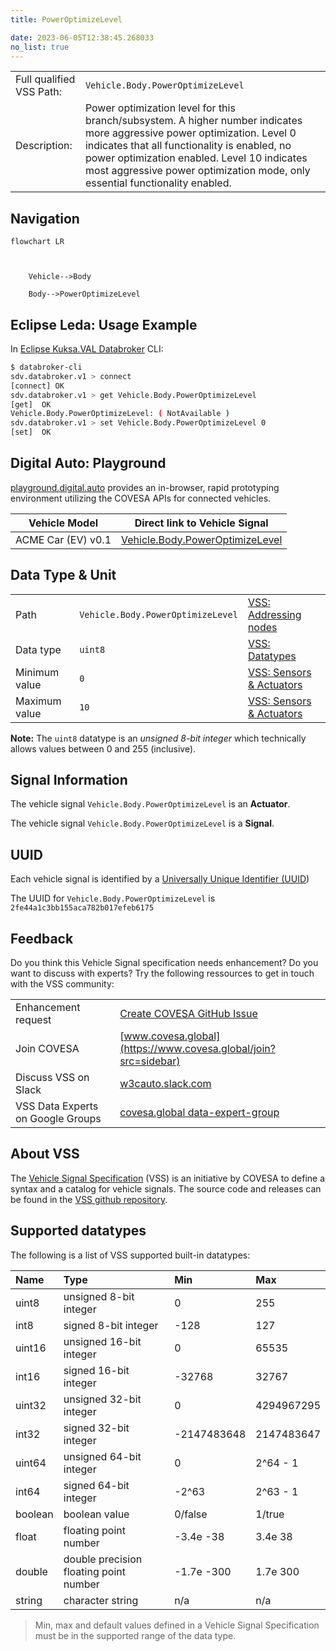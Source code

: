 ```yaml
---
title: PowerOptimizeLevel

date: 2023-06-05T12:38:45.268033
no_list: true
---
```



| | |
|---|---|
| Full qualified VSS Path: | `Vehicle.Body.PowerOptimizeLevel` |
| Description: | Power optimization level for this branch/subsystem. A higher number indicates more aggressive power optimization. Level 0 indicates that all functionality is enabled, no power optimization enabled. Level 10 indicates most aggressive power optimization mode, only essential functionality enabled. |

## Navigation

```mermaid
flowchart LR



    Vehicle-->Body

    Body-->PowerOptimizeLevel

```

## Eclipse Leda: Usage Example

In [Eclipse Kuksa.VAL Databroker](https://github.com/eclipse/kuksa.val/tree/master/kuksa_databroker) CLI:



```bash
$ databroker-cli
sdv.databroker.v1 > connect
[connect] OK
sdv.databroker.v1 > get Vehicle.Body.PowerOptimizeLevel
[get]  OK
Vehicle.Body.PowerOptimizeLevel: ( NotAvailable )
sdv.databroker.v1 > set Vehicle.Body.PowerOptimizeLevel 0
[set]  OK
```

## Digital Auto: Playground

[playground.digital.auto](http://digital.auto) provides an in-browser, rapid prototyping environment utilizing the COVESA APIs for connected vehicles. 

| Vehicle Model | Direct link to Vehicle Signal |
|---|---|
| ACME Car (EV) v0.1 | [Vehicle.Body.PowerOptimizeLevel](https://digitalauto.netlify.app/model/STLWzk1WyqVVLbfymb4f/cvi/list/Vehicle.Body.PowerOptimizeLevel/) |

## Data Type & Unit

| | | |
|---|---|---|
| Path | `Vehicle.Body.PowerOptimizeLevel` | [VSS: Addressing nodes](https://covesa.github.io/vehicle_signal_specification/rule_set/basics/) |
| Data type | `uint8` | [VSS: Datatypes](https://covesa.github.io/vehicle_signal_specification/rule_set/data_entry/data_types/) |
| Minimum value | `0` | [VSS: Sensors & Actuators](https://covesa.github.io/vehicle_signal_specification/rule_set/data_entry/sensor_actuator/) |
| Maximum value | `10` | [VSS: Sensors & Actuators](https://covesa.github.io/vehicle_signal_specification/rule_set/data_entry/sensor_actuator/) |

**Note:** The `uint8` datatype is an *unsigned 8-bit integer* which technically allows values between 0 and 255 (inclusive).













## Signal Information

The vehicle signal `Vehicle.Body.PowerOptimizeLevel` is an **Actuator**.





The vehicle signal `Vehicle.Body.PowerOptimizeLevel` is a **Signal**.



## UUID

Each vehicle signal is identified by a [Universally Unique Identifier (UUID](https://en.wikipedia.org/wiki/Universally_unique_identifier))

The UUID for `Vehicle.Body.PowerOptimizeLevel` is `2fe44a1c3bb155aca782b017efeb6175`


## Feedback

Do you think this Vehicle Signal specification needs enhancement? Do you want to discuss with experts? Try the following ressources to get in touch with the VSS community:

| | |
|---|---|
| Enhancement request | [Create COVESA GitHub Issue](https://github.com/COVESA/vehicle_signal_specification/issues/new?body=Please+describe+your+feedback&title=Signal+feedback+Vehicle.Body.PowerOptimizeLevel) |
| Join COVESA | [www.covesa.global](https://www.covesa.global/join?src=sidebar) |
| Discuss VSS on Slack | [w3cauto.slack.com](http://w3cauto.slack.com/) |
| VSS Data Experts on Google Groups | [covesa.global data-expert-group](https://groups.google.com/a/covesa.global/g/data-expert-group) |

## About VSS

The [Vehicle Signal Specification](https://covesa.github.io/vehicle_signal_specification/) (VSS)
is an initiative by COVESA to define a syntax and a catalog for vehicle signals.
The source code and releases can be found in the [VSS github repository](https://github.com/COVESA/vehicle_signal_specification).

## Supported datatypes

The following is a list of VSS supported built-in datatypes:

Name       | Type                       | Min  | Max
:----------|:---------------------------|:-----|:---
uint8      | unsigned 8-bit integer     | 0    | 255
int8       | signed 8-bit integer       | -128 | 127
uint16     | unsigned 16-bit integer    |  0   | 65535
int16      | signed 16-bit integer      | -32768 | 32767
uint32     | unsigned 32-bit integer    | 0 | 4294967295
int32      | signed 32-bit integer      | -2147483648 | 2147483647
uint64     | unsigned 64-bit integer    | 0    | 2^64 - 1
int64      | signed 64-bit integer      | -2^63 | 2^63 - 1
boolean    | boolean value              | 0/false | 1/true
float      | floating point number      | -3.4e -38 | 3.4e 38
double     | double precision floating point number | -1.7e -300 | 1.7e 300
string     | character string           | n/a  | n/a

> Min, max and default values defined in a Vehicle Signal Specification must be in the supported range of the data type.
